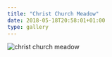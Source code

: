 ```yaml
---
title: "Christ Church Meadow"
date: 2018-05-18T20:58:01+01:00
type: gallery
---
```


![christ church meadow](/static/DSCF2626.jpg)
